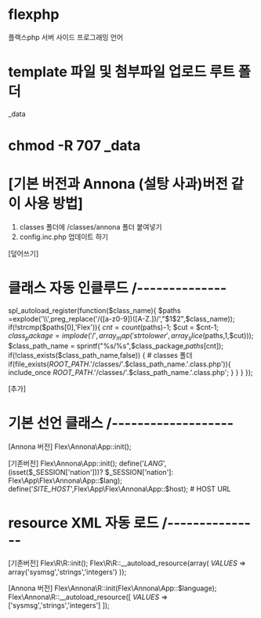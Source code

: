 # flexphp
플랙스php
서버 사이드 프로그래밍 언어 


# template 파일 및 첨부파일 업로드 루트 폴더
_data 

# chmod -R 707 _data




# [기본 버전과 Annona (설탕 사과)버전 같이 사용 방법]

1. classes 폴더에 /classes/annona 폴더 붙여넣기
2. config.inc.php 업데이트 하기

[덮어쓰기]
# 클래스 자동 인클루드 /--------------
spl_autoload_register(function($class_name){
    $paths =explode('\\',preg_replace('/([a-z0-9])([A-Z.])/',"$1$2",$class_name));
    if(!strcmp($paths[0],'Flex')){
        $cnt = count($paths)-1;
        $cut = $cnt-1;
        $class_package   = implode('/',array_map('strtolower',array_slice($paths,1,$cut)));
        $class_path_name = sprintf("%s/%s",$class_package,$paths[$cnt]);
        if(!class_exists($class_path_name,false))
        {
            # classes 폴더
            if(file_exists(_ROOT_PATH_.'/classes/'.$class_path_name.'.class.php')){
                include_once _ROOT_PATH_.'/classes/'.$class_path_name.'.class.php';
            }
        }
    }
});

[추가]
# 기본 선언 클래스 /-------------------
[Annona 버전]
Flex\Annona\App::init();

[기존버전]
Flex\Annona\App::init();
define('_LANG_',(isset($_SESSION['nation']))? $_SESSION['nation']: Flex\App\Flex\Annona\App::$lang);
define('_SITE_HOST_',Flex\App\Flex\Annona\App::$host);  # HOST URL

# resource XML 자동 로드 /---------------
[기존버전]
Flex\R\R::init();
Flex\R\R::__autoload_resource(array(
    _VALUES_  => array('sysmsg','strings','integers')
));

[Annona 버전]
Flex\Annona\R::init(Flex\Annona\App::$language);
Flex\Annona\R::__autoload_resource([
    _VALUES_  => ['sysmsg','strings','integers']
]);


